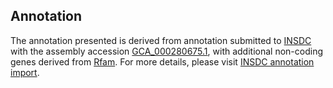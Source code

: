 

Annotation
----------

The annotation presented is derived from annotation submitted to
[INSDC](http://www.insdc.org) with the assembly accession
[GCA\_000280675.1](http://www.ebi.ac.uk/ena/data/view/GCA_000280675.1),
with additional non-coding genes derived from
[Rfam](http://rfam.xfam.org/). For more details, please visit [INSDC
annotation
import](http://ensemblgenomes.org/info/data/insdc_annotation).
